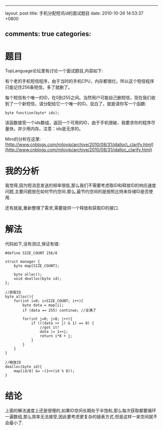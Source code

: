 
---
layout: post
title: 手机分配短讯id的面试题目
date: 2010-10-26 14:53:37 +0800

comments: true
categories: 
---

题目
====

TopLanguage论坛里有讨论一个面试题目,内容如下:

有个老的手机短信程序，由于当时的手机CPU，内存都很烂。所以这个短信程序只能记住256条短信，多了就删了。

每个短信有个唯一的ID，在0到255之间。当然用户可能自己删短信，现在我们收到了一个新短信，请分配给它一个唯一的ID。说白了，就是请你写一个函数:

    byte function(byte* ids);

该函数接受一个ids数组，返回一个可用的ID，由于手机很破，我要求你的程序尽量快，并少用内存。注意：ids是无序的。

Miro的分析在这里:
[http://www.cnblogs.com/miloyip/archive/2010/08/31/idalloc\_clarify.html](http://www.cnblogs.com/miloyip/archive/2010/08/31/idalloc_clarify.html)

我的分析
========

我觉得,因为短消息发送的频率很低,那么我们不需要考虑取ID和释放ID的响应速度问题,主要问题放在如何节约空间.那么,最节约空间的是按照比特来存储ID是否使用.

还有就是,重新整理了需求,需要提供一个释放和获取ID的接口.

解法
====

代码如下,没有测过,保证有错:

    #define SIZE_COUNT 256/8

    struct manager {
        byte map[SIZE_COUNT];

        byte alloc();
        void dealloc(byte id);
    };

    //获取ID    
    byte alloc(){
        for(int i=0; i<SIZE_COUNT; i++){
            byte data = map[i];
            if (data == 255) continue; //全满了

            for(int j=0; j<8; j++){
                if (((data >> j) & 1) == 0) {
                    //got it!
                    data |= 1<<j;
                    return i*8 + j;
                }     
            }
        }
    }

    //释放ID    
    dealloc(byte id){
        map[id/8] &= ~(1<<(id % 8));
    }

结论
====

上面的解法速度上还是很慢的,如果ID空间长期处于半饱和,那么每次获取都要循环一遍数组,那么效率无法接受,因此要考虑更复杂的链表方式,但是这样一来空间就不会最小了.